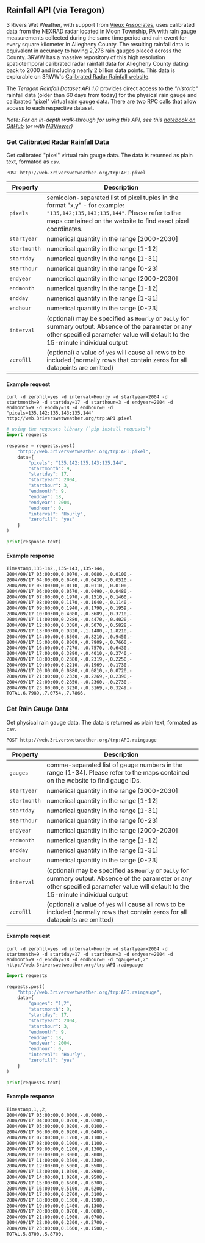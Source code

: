 ## Rainfall API (via Teragon)

3 Rivers Wet Weather, with support from [Vieux Associates](http://www.vieuxinc.com/), uses calibrated data from the NEXRAD radar located in Moon Township, PA with rain gauge measurements collected during the same time period and rain event for every square kilometer in Allegheny County. The resulting rainfall data is equivalent in accuracy to having 2,276 rain gauges placed across the County. 3RWW has a massive repository of this high resolution spatiotemporal calibrated radar rainfall data for Allegheny County dating back to 2000 and including nearly 2 billion data points. This data is explorable on 3RWW's [Calibrated Radar Rainfall website](http://www.3riverswetweather.org/municipalities/calibrated-radar-rainfall-data).

The *Teragon Rainfall Dataset API 1.0* provides direct access to the *"historic"* rainfall data (older than 60 days from today) for the physical rain gauge and calibrated "pixel" virtual rain gauge data. There are two RPC calls that allow access to each respective dataset.

*Note: For an in-depth walk-through for using this API, see this [notebook on GitHub](https://github.com/3rww/notebooks/blob/master/rainfall/Getting%20Data%20(Teragon).ipynb) (or with [NBViewer](https://nbviewer.jupyter.org/github/3rww/notebooks/blob/master/rainfall/Getting%20Data%20%28Teragon%29.ipynb))*

### Get Calibrated Radar Rainfall Data

Get calibrated "pixel" virtual rain gauge data. The data is returned as plain text, formated as `csv`.

```endpoint
POST http://web.3riverswetweather.org/trp:API.pixel
```

Property | Description
---|---
`pixels` | semicolon-separated list of pixel tuples in the format "x,y" - for example: `"135,142;135,143;135,144"`. Please refer to the maps contained on the website to ﬁnd exact pixel coordinates.
`startyear` | numerical quantity in the range [2000-2030]
`startmonth` | numerical quantity in the range [1-12]
`startday` | numerical quantity in the range [1-31]
`starthour` | numerical quantity in the range [0-23]
`endyear` | numerical quantity in the range [2000-2030]
`endmonth` | numerical quantity in the range [1-12]
`endday` | numerical quantity in the range [1-31]
`endhour` | numerical quantity in the range [0-23]
`interval` | (optional) may be speciﬁed as `Hourly` or `Daily` for summary output. Absence of the parameter or any other speciﬁed parameter value will default to the 15-minute individual output 
`zeroﬁll` | (optional) a value of `yes` will cause all rows to be included (normally rows that contain zeros for all datapoints are omitted)

#### Example request

```curl
curl -d zeroﬁll=yes -d interval=Hourly -d startyear=2004 -d startmonth=9 -d startday=17 -d starthour=3 -d endyear=2004 -d endmonth=9 -d endday=18 -d endhour=0 -d "pixels=135,142;135,143;135,144" http://web.3riverswetweather.org/trp:API.pixel
```

```python
# using the requests library (`pip install requests`)
import requests

response = requests.post(
    "http://web.3riverswetweather.org/trp:API.pixel",
    data={
        "pixels": "135,142;135,143;135,144",
        "startmonth": 9,
        "startday": 17,
        "startyear": 2004,
        "starthour": 3,
        "endmonth": 9,
        "endday": 18,
        "endyear": 2004,
        "endhour": 0,
        "interval": "Hourly",
        "zerofill": "yes"
    }
)

print(response.text)
```

#### Example response

```html
Timestamp,135-142,,135-143,,135-144,
2004/09/17 03:00:00,0.0070,-,0.0080,-,0.0100,-
2004/09/17 04:00:00,0.0460,-,0.0430,-,0.0510,-
2004/09/17 05:00:00,0.0110,-,0.0110,-,0.0100,-
2004/09/17 06:00:00,0.0570,-,0.0490,-,0.0480,-
2004/09/17 07:00:00,0.1970,-,0.1510,-,0.1460,-
2004/09/17 08:00:00,0.1170,-,0.1040,-,0.1140,-
2004/09/17 09:00:00,0.1940,-,0.1790,-,0.1959,-
2004/09/17 10:00:00,0.4080,-,0.3689,-,0.3710,-
2004/09/17 11:00:00,0.2880,-,0.4470,-,0.4020,-
2004/09/17 12:00:00,0.3380,-,0.5070,-,0.5828,-
2004/09/17 13:00:00,0.9820,-,1.1480,-,1.8210,-
2004/09/17 14:00:00,0.8500,-,0.8210,-,0.9450,-
2004/09/17 15:00:00,0.8009,-,0.7909,-,0.7660,-
2004/09/17 16:00:00,0.7270,-,0.7570,-,0.6430,-
2004/09/17 17:00:00,0.3890,-,0.4010,-,0.3740,-
2004/09/17 18:00:00,0.2380,-,0.2319,-,0.2250,-
2004/09/17 19:00:00,0.2210,-,0.1969,-,0.1730,-
2004/09/17 20:00:00,0.0880,-,0.0810,-,0.0720,-
2004/09/17 21:00:00,0.2330,-,0.2269,-,0.2390,-
2004/09/17 22:00:00,0.2850,-,0.2360,-,0.2730,-
2004/09/17 23:00:00,0.3220,-,0.3169,-,0.3249,-
TOTAL,6.7989,,7.0754,,7.7866,
```

### Get Rain Gauge Data

Get physical rain gauge data. The data is returned as plain text, formated as `csv`.

```endpoint
POST http://web.3riverswetweather.org/trp:API.raingauge
```

Property | Description
---|---
`gauges` | comma-separated list of gauge numbers in the range [1-34]. Please refer to the maps contained on the website to ﬁnd gauge IDs.
`startyear` | numerical quantity in the range [2000-2030]
`startmonth` | numerical quantity in the range [1-12]
`startday` | numerical quantity in the range [1-31]
`starthour` | numerical quantity in the range [0-23]
`endyear` | numerical quantity in the range [2000-2030]
`endmonth` | numerical quantity in the range [1-12]
`endday` | numerical quantity in the range [1-31]
`endhour` | numerical quantity in the range [0-23]
`interval` | (optional) may be speciﬁed as `Hourly` or `Daily` for summary output. Absence of the parameter or any other speciﬁed parameter value will default to the 15-minute individual output 
`zeroﬁll` | (optional) a value of `yes` will cause all rows to be included (normally rows that contain zeros for all datapoints are omitted)

#### Example request

```curl
curl -d zeroﬁll=yes -d interval=Hourly -d startyear=2004 -d startmonth=9 -d startday=17 -d starthour=3 -d endyear=2004 -d endmonth=9 -d endday=18 -d endhour=0 -d "gauges=1,2" http://web.3riverswetweather.org/trp:API.raingauge
```

```python
import requests

requests.post(
    "http://web.3riverswetweather.org/trp:API.raingauge",
    data={
        "gauges": "1,2",
        "startmonth": 9,
        "startday": 17,
        "startyear": 2004,
        "starthour": 3,
        "endmonth": 9,
        "endday": 18,
        "endyear": 2004,
        "endhour": 0,
        "interval": "Hourly",
        "zerofill": "yes"
    }
)

print(requests.text)
```

#### Example response

```html
Timestamp,1,,2,
2004/09/17 03:00:00,0.0000,-,0.0000,-
2004/09/17 04:00:00,0.0200,-,0.0200,-
2004/09/17 05:00:00,0.0200,-,0.0100,-
2004/09/17 06:00:00,0.0200,-,0.0400,-
2004/09/17 07:00:00,0.1200,-,0.1100,-
2004/09/17 08:00:00,0.1000,-,0.1100,-
2004/09/17 09:00:00,0.1200,-,0.1300,-
2004/09/17 10:00:00,0.3000,-,0.3000,-
2004/09/17 11:00:00,0.3500,-,0.3300,-
2004/09/17 12:00:00,0.5000,-,0.5500,-
2004/09/17 13:00:00,1.0300,-,0.8900,-
2004/09/17 14:00:00,1.0200,-,0.9500,-
2004/09/17 15:00:00,0.6600,-,0.6700,-
2004/09/17 16:00:00,0.5100,-,0.6200,-
2004/09/17 17:00:00,0.2700,-,0.3100,-
2004/09/17 18:00:00,0.1300,-,0.1500,-
2004/09/17 19:00:00,0.1400,-,0.1300,-
2004/09/17 20:00:00,0.0700,-,0.0600,-
2004/09/17 21:00:00,0.1000,-,0.0700,-
2004/09/17 22:00:00,0.2300,-,0.2700,-
2004/09/17 23:00:00,0.1600,-,0.1500,-
TOTAL,5.8700,,5.8700,
```